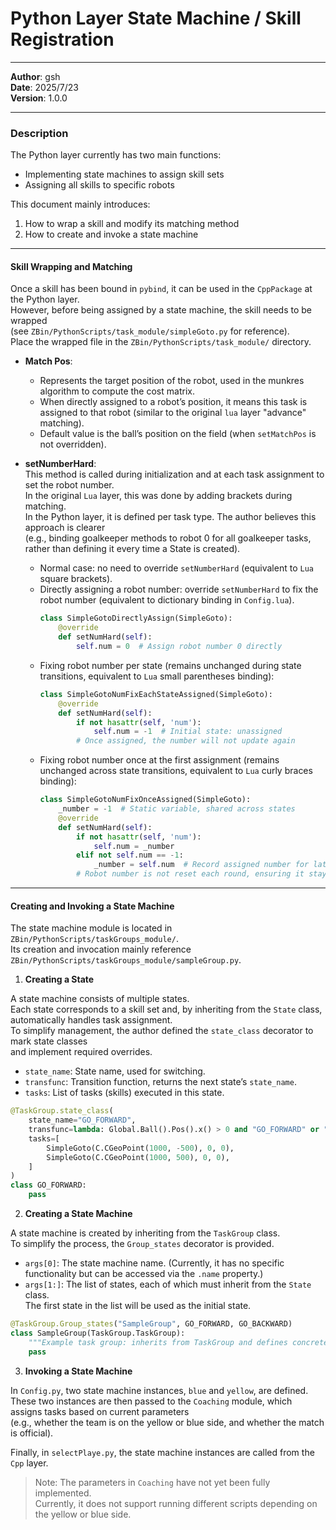 # Python Layer State Machine / Skill Registration

---

**Author**: gsh  
**Date**: 2025/7/23  
**Version**: 1.0.0  

---

### Description

The Python layer currently has two main functions:

- Implementing state machines to assign skill sets  
- Assigning all skills to specific robots  

This document mainly introduces:  
1. How to wrap a skill and modify its matching method  
2. How to create and invoke a state machine  

---

#### Skill Wrapping and Matching

Once a skill has been bound in `pybind`, it can be used in the `CppPackage` at the Python layer.  
However, before being assigned by a state machine, the skill needs to be wrapped  
(see `ZBin/PythonScripts/task_module/simpleGoto.py` for reference).  
Place the wrapped file in the `ZBin/PythonScripts/task_module/` directory.  

- **Match Pos**:  
  - Represents the target position of the robot, used in the munkres algorithm to compute the cost matrix.  
  - When directly assigned to a robot’s position, it means this task is assigned to that robot (similar to the original `lua` layer "advance" matching).  
  - Default value is the ball’s position on the field (when `setMatchPos` is not overridden).  

- **setNumberHard**:  
  This method is called during initialization and at each task assignment to set the robot number.  
  In the original `Lua` layer, this was done by adding brackets during matching.  
  In the Python layer, it is defined per task type. The author believes this approach is clearer  
  (e.g., binding goalkeeper methods to robot 0 for all goalkeeper tasks, rather than defining it every time a State is created).  

  - Normal case: no need to override `setNumberHard` (equivalent to `Lua` square brackets).  
  - Directly assigning a robot number: override `setNumberHard` to fix the robot number (equivalent to dictionary binding in `Config.lua`).  
    ```python
    class SimpleGotoDirectlyAssign(SimpleGoto):
        @override
        def setNumHard(self):
            self.num = 0  # Assign robot number 0 directly
    ```
  - Fixing robot number per state (remains unchanged during state transitions, equivalent to `Lua` small parentheses binding):  
    ```python
    class SimpleGotoNumFixEachStateAssigned(SimpleGoto):
        @override
        def setNumHard(self):
            if not hasattr(self, 'num'):
                self.num = -1  # Initial state: unassigned
            # Once assigned, the number will not update again
    ```
  - Fixing robot number once at the first assignment (remains unchanged across state transitions, equivalent to `Lua` curly braces binding):  
    ```python
    class SimpleGotoNumFixOnceAssigned(SimpleGoto):
        _number = -1  # Static variable, shared across states
        @override
        def setNumHard(self):
            if not hasattr(self, 'num'):
                self.num = _number  
            elif not self.num == -1:
                _number = self.num  # Record assigned number for later states
            # Robot number is not reset each round, ensuring it stays fixed
    ```

---

#### Creating and Invoking a State Machine

The state machine module is located in `ZBin/PythonScripts/taskGroups_module/`.  
Its creation and invocation mainly reference `ZBin/PythonScripts/taskGroups_module/sampleGroup.py`.  

1. **Creating a State**

A state machine consists of multiple states.  
Each state corresponds to a skill set and, by inheriting from the `State` class,  
automatically handles task assignment.  
To simplify management, the author defined the `state_class` decorator to mark state classes  
and implement required overrides.

- `state_name`: State name, used for switching.  
- `transfunc`: Transition function, returns the next state’s `state_name`.  
- `tasks`: List of tasks (skills) executed in this state.  

```python
@TaskGroup.state_class(
    state_name="GO_FORWARD",
    transfunc=lambda: Global.Ball().Pos().x() > 0 and "GO_FORWARD" or "GO_BACKWARD",
    tasks=[
        SimpleGoto(C.CGeoPoint(1000, -500), 0, 0),
        SimpleGoto(C.CGeoPoint(1000, 500), 0, 0),
    ]
)
class GO_FORWARD:
    pass
```

2. **Creating a State Machine**

A state machine is created by inheriting from the `TaskGroup` class.  
To simplify the process, the `Group_states` decorator is provided.

- `args[0]`: The state machine name. (Currently, it has no specific functionality but can be accessed via the `.name` property.)  
- `args[1:]`: The list of states, each of which must inherit from the `State` class.  
  The first state in the list will be used as the initial state.  

```python
@TaskGroup.Group_states("SampleGroup", GO_FORWARD, GO_BACKWARD) 
class SampleGroup(TaskGroup.TaskGroup):
    """Example task group: inherits from TaskGroup and defines concrete states and tasks"""
    pass
```

3. **Invoking a State Machine**

In `Config.py`, two state machine instances, `blue` and `yellow`, are defined.  
These two instances are then passed to the `Coaching` module, which assigns tasks based on current parameters  
(e.g., whether the team is on the yellow or blue side, and whether the match is official).  

Finally, in `selectPlaye.py`, the state machine instances are called from the `Cpp` layer.  

> Note: The parameters in `Coaching` have not yet been fully implemented.  
> Currently, it does not support running different scripts depending on the yellow or blue side.  